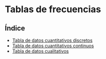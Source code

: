 # Tablas de frecuencias

## Índice

- [Tabla de datos cuantitativos discretos](./cuantitativos-discretos.ipynb)
- [Tabla de datos cuantitativos  continuos](./tabla_dcuantitativosc.ipynb)
- [Tabla de datos cualitativos ](./Cristobal_Tablas_Cualitativas.ipynb)
